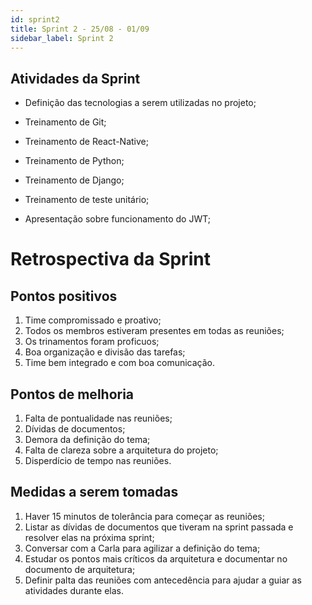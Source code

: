 ```yaml
---
id: sprint2
title: Sprint 2 - 25/08 - 01/09
sidebar_label: Sprint 2
---
```

## Atividades da Sprint

* Definição das tecnologias a serem utilizadas no projeto;

* Treinamento de Git;

* Treinamento de React-Native;

* Treinamento de Python;

* Treinamento de Django;

* Treinamento de teste unitário;

* Apresentação sobre funcionamento do JWT;

# Retrospectiva da Sprint
## Pontos positivos
1. Time compromissado e proativo;
2. Todos os membros estiveram presentes em todas as reuniões;
3. Os trinamentos foram proficuos;
4. Boa organização e divisão das tarefas;
5. Time bem integrado e com boa comunicação.

## Pontos de melhoria
1. Falta de pontualidade nas reuniões;
2. Dívidas de documentos;
3. Demora da definição do tema;
4. Falta de clareza sobre a arquitetura do projeto;
5. Disperdício de tempo nas reuniões.

## Medidas a serem tomadas
1. Haver 15 minutos de tolerância para começar as reuniões;
2. Listar as dívidas de documentos que tiveram na sprint passada e resolver elas na próxima sprint;
3. Conversar com a Carla para agilizar a definição do tema;
4. Estudar os pontos mais críticos da arquitetura e documentar no documento de arquitetura;
5. Definir palta das reuniões com antecedência para ajudar a guiar as atividades durante elas.
